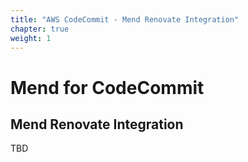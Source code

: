 ```yaml
---
title: "AWS CodeCommit - Mend Renovate Integration"
chapter: true
weight: 1
---
```


# Mend for CodeCommit

## Mend Renovate Integration

TBD
